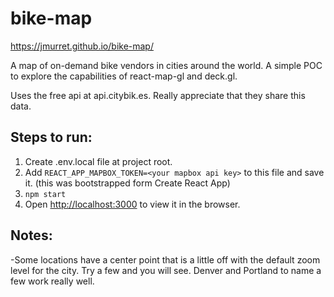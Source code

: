 bike-map
========

https://jmurret.github.io/bike-map/

A map of on-demand bike vendors in cities around the world.  A simple POC to explore the capabilities of react-map-gl and deck.gl.

Uses the free api at api.citybik.es.  Really appreciate that they share this data.  

Steps to run:
--------------------------
1. Create .env.local file at project root.
2. Add `REACT_APP_MAPBOX_TOKEN=<your mapbox api key>` to this file and save it.  (this was bootstrapped form Create React App)
3.  `npm start`
4. Open [http://localhost:3000](http://localhost:3000) to view it in the browser.

Notes:
--------------------------
-Some locations have a center point that is a little off with the default zoom level for the city.  Try a few and you will see.  Denver and Portland to name a few work really well.  
